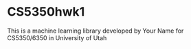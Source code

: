 # CS5350hwk1
This is a machine learning library developed by Your Name for
CS5350/6350 in University of Utah
